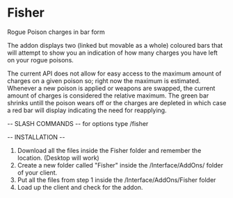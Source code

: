 Fisher
======

Rogue Poison charges in bar form

The addon displays two (linked but movable as a whole) coloured bars that will attempt to show you
an indication of how many charges you have left on your rogue poisons.

The current API does not allow for easy access to the maximum amount of charges on a given poison so;
right now the maximum is estimated. Whenever a new poison is applied or weapons are swapped, the
current amount of charges is considered the relative maximum. The green bar shrinks untill
the poison wears off or the charges are depleted in which case a red bar will display indicating the
need for reapplying.

-- SLASH COMMANDS --
for options type /fisher

-- INSTALLATION --

1. Download all the files inside the Fisher folder and remember the location. (Desktop will work)
2. Create a new folder called "Fisher" inside the /Interface/AddOns/ folder of your client.
3. Put all the files from step 1 inside the /Interface/AddOns/Fisher folder
4. Load up the client and check for the addon.
